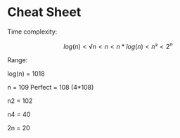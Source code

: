 # Cheat Sheet

Time complexity:

$$
log(n) < √n <n < n* log(n) < n²< 2^n
$$

Range:

log(n) = 1018

n = 109      Perfect = 108 (4\*108)

n2 = 102

n4 = 40

2n = 20

